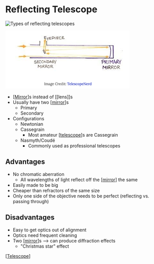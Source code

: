 # Reflecting Telescope

![Types of reflecting telescopes](/assets/second-brain/2020-10-13-14-21-50.png)

![A reflecting telescope](../../public/assets/second-brain/2021-02-02-19-18-38.png)

- [[Mirror]]s instead of [[lens]]s
- Usually have two [[mirror]]s
  - Primary
  - Secondary
- Configurations
  - Newtonian
  - Cassegrain
    - Most amateur [[telescope]]s are Cassegrain
  - Nasmyth/Coudé
    - Commonly used as professional telescopes

## Advantages

- No chromatic aberration
  - All wavelengths of light reflect off the [[mirror]] the same
- Easily made to be big
- Cheaper than refractors of the same size
- Only one side of the objective needs to be perfect (reflecting vs. passing through)

## Disadvantages

- Easy to get optics out of alignment
- Optics need frequent cleaning
- Two [[mirror]]s --> can produce diffraction effects
  - "Christmas star" effect

[[Telescope]]

[//begin]: # "Autogenerated link references for markdown compatibility"
[Mirror]: mirror "Mirror"
[mirror]: mirror "Mirror"
[Telescope]: telescope "Telescope"
[//end]: # "Autogenerated link references"